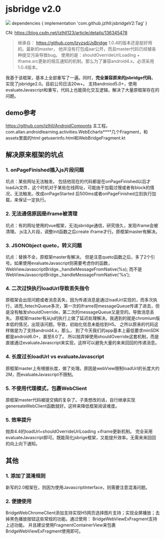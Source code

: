 # jsbridge v2.0

[![](https://jitpack.io/v/jzlhll/jsbridgeV2.svg)](https://jitpack.io/#jzlhll/jsbridgeV2)
dependencies {
    implementation 'com.github.jzlhll:jsbridgeV2:Tag'
}

CN: https://blog.csdn.net/jzlhll123/article/details/136345478

> 继承自：
> https://github.com/lzyzsd/JsBridge 1.0.4的版本还是挺好用的。最新的master，
> 他并没有打包成aar公开，而且master代码已经被各种提交污染导致bug。
使用的是：shouldOverrideUrlLoading + Iframe.src更新的相互通知的机制。那么为了兼容android4.x，必须采用1.0.4版本。

我基于该框架，基本上全部重写了一遍。同时，**完全兼容原来的jsbridge代码**，实现了jsbridge2.0。目前公司日活20w+。
支持androiod5.0+，使用evaluateJavascript和重写，代码上也能简化交互逻辑，解决了大量原框架存在的问题。

## demo参考
https://github.com/jzlhll/AndroidComponts 主工程。
com.allan.androidlearning.activities.WebEcharts****几个Fragment，和assets里面的html
getuserinfo.html和WebBridgeFragment.kt

## 解决原来框架的坑点
### 1. onPageFinished插入js片段问题
坑点：某些网址无法触发。
包括他现在的代码都是在onPageFinished以后才loadJs文件，这个时机对于某些在线网址，可能由于加载过慢或者有block的情况，无法触发。改成onPageStarted 后500ms或者onPageFinished立刻执行加载，来保证一定执行。

### 2. 无法通信原因是iframe被清理
坑点：有的网址使用的vue框架，无法jsbridge通信，研究很久，发现iframe会被清理。
js注入片段，调整init函数之后create iframe才行。原框架master有解决。

### 3. JSONObject queto，转义问题
坑点：替换不全，原框架master有解决。
但是注意queto函数之后，多了2个引号。如果使用evaluateJavascript则需要考虑你的函数，WebViewJavascriptBridge._handleMessageFromNative(%s); 而不是WebViewJavascriptBridge._handleMessageFromNative(‘%s’);

### 4. 二次过快执行loadUrl导致丢失指令
原框架会出现问题或者消息丢失，因为传递消息是通过loadUrl实现的，而多次执行，进而_fetechQueue多次，第一次的iframe将messageQueue传递了进去，但是没有触发shouldOverride，第二次的messageQueue又是空的。导致消息丢失。
原框架master有从js的执行上做了延迟处理解决。我遇到的就是chromium版本低的情况，出现该问题。导致，初始化信息未能给到H5。
之所以原来的代码这样做是为了支持android4.x，那么， 到了今天我们的app基本上最低要求minSDK都是android6.0+，甚至8.0了。
所以抛弃掉使用shouldOverride这套机制，而是直接通过evaluateJavascript来实现，这样可以避免大量的来来回回的传递消息。

### 4. 长度过长loadUrl vs evaluateJavascript
原框架master上有根据长度，做了处理。原因是webView限制loadUrl的长度大约2M，而evaluateJavascript不限制。

### 5. 不使用代理模式，包裹WebClient
原框架master代码被提交搞的复杂了。子类想改的话，自行继承实现genereateWebClient函数就好。这样来降低框架阅读难度。

### 5. 效率提升
抛弃4.4的loadUrl+shouldOverrideUrlLoading +iframe更新机制。
完全采用evaluateJavascript即可。既能简化jsbrige框架，又能提升效率。无需来来回回的向上向下通知。

## 其他
### 1. 添加了混淆规则
新写的2.0框架在，则因为使用JavascriptInterface，则需要注意混淆问题。

### 2. 便捷使用

BridgeWebChromeClient添加支持实现H5网页选择图片支持；实现全屏播放；去掉黑色播放按钮这些常规的功能。通过使用：
BridgeWebViewExFragment支持上述功能。
并且建议使用FragmentContainerView来包裹BridgeWebViewExFragment使用即可。

